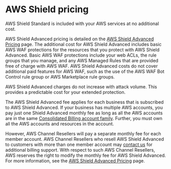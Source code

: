 # AWS Shield pricing<a name="aws-shield-pricing"></a>

AWS Shield Standard is included with your AWS services at no additional cost\.

AWS Shield Advanced pricing is detailed on the [AWS Shield Advanced Pricing](http://aws.amazon.com/shield/pricing/) page\. The additional cost for AWS Shield Advanced includes basic AWS WAF protections for the resources that you protect with AWS Shield Advanced\. Basic AWS WAF protections include your web ACLs, the rule groups that you manage, and any AWS Managed Rules that are provided free of charge with AWS WAF\. AWS Shield Advanced costs do not cover additional paid features for AWS WAF, such as the use of the AWS WAF Bot Control rule group or AWS Marketplace rule groups\. 

AWS Shield Advanced charges do not increase with attack volume\. This provides a predictable cost for your extended protection\.

The AWS Shield Advanced fee applies for each business that is subscribed to AWS Shield Advanced\. If your business has multiple AWS accounts, you pay just one Shield Advanced monthly fee as long as all the AWS accounts are in the same [Consolidated Billing account family](http://docs.aws.amazon.com/awsaccountbilling/latest/aboutv2/consolidated-billing.html)\. Further, you must own all the AWS accounts and resources in the account\. 

However, AWS Channel Resellers will pay a separate monthly fee for each member account\. AWS Channel Resellers who resell AWS Shield Advanced to customers with more than one member account may [contact us](https://aws.amazon.com/contact-us/) for additional billing support\. With respect to such AWS Channel Resellers, AWS reserves the right to modify the monthly fee for AWS Shield Advanced\. For more information, see the [AWS Shield Advanced Pricing](http://aws.amazon.com/shield/pricing/) page\. 